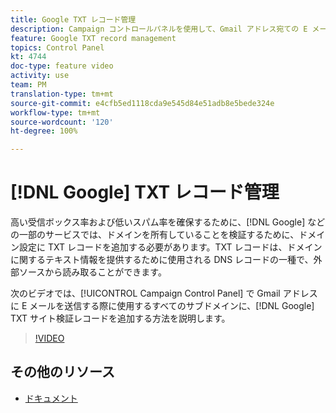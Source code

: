 ```yaml
---
title: Google TXT レコード管理
description: Campaign コントロールパネルを使用して、Gmail アドレス宛ての E メール送信に使用するすべてのサブドメインに Google TXT サイト検証レコードを追加できます。
feature: Google TXT record management
topics: Control Panel
kt: 4744
doc-type: feature video
activity: use
team: PM
translation-type: tm+mt
source-git-commit: e4cfb5ed1118cda9e545d84e51adb8e5bede324e
workflow-type: tm+mt
source-wordcount: '120'
ht-degree: 100%

---
```



# [!DNL Google] TXT レコード管理

高い受信ボックス率および低いスパム率を確保するために、[!DNL Google] などの一部のサービスでは、ドメインを所有していることを検証するために、ドメイン設定に TXT レコードを追加する必要があります。TXT レコードは、ドメインに関するテキスト情報を提供するために使用される DNS レコードの一種で、外部ソースから読み取ることができます。

次のビデオでは、[!UICONTROL Campaign Control Panel] で Gmail アドレスに E メールを送信する際に使用するすべてのサブドメインに、[!DNL Google] TXT サイト検証レコードを追加する方法を説明します。

>[!VIDEO](https://video.tv.adobe.com/v/32369?quality=12)

## その他のリソース

* [ドキュメント](https://docs.adobe.com/content/help/ja-JP/control-panel/using/subdomains-and-certificates/managing-txt-records.html)
